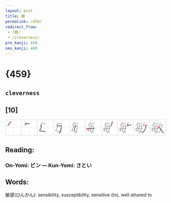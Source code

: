 ```yaml
---
layout: post
title: 敏
permalink: /459/
redirect_from:
 - /敏/
 - /cleverness/
pre_kanji: 458
nex_kanji: 460
---
```


# {459}

## `cleverness`

## [10]

<div class="stroke"><img src="../images/E6958F.png" /></div>

## Reading:

### On-Yomi: ビン &mdash; Kun-Yomi: さとい

## Words:

敏感(びんかん): sensibility, susceptibility, sensitive (to), well attuned to
